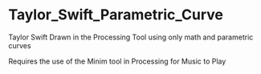 # Taylor_Swift_Parametric_Curve
Taylor Swift Drawn in the Processing Tool using only math and parametric curves

Requires the use of the Minim tool in Processing for Music to Play
